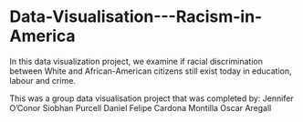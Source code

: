 # Data-Visualisation---Racism-in-America
In this data visualization project,  we examine if racial discrimination between White and African-American citizens still exist today in education, labour and crime.

This was a group data visualisation project that was completed by:
Jennifer O’Conor
Siobhan Purcell
Daniel Felipe Cardona Montilla 
Oscar Aregall
